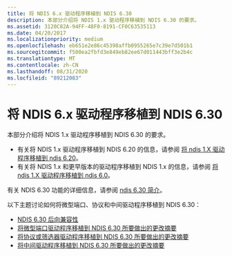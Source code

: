 ```yaml
---
title: 将 NDIS 6.x 驱动程序移植到 NDIS 6.30
description: 本部分介绍将 NDIS 1.x 驱动程序移植到 NDIS 6.30 的要求。
ms.assetid: 3120C82A-94FF-48F0-8191-CF0C63535113
ms.date: 04/20/2017
ms.localizationpriority: medium
ms.openlocfilehash: eb651e2e86c45398affb0955265e7c39e7d501b1
ms.sourcegitcommit: f500ea2fbfd3e849eb82ee67d011443bff3e2b4c
ms.translationtype: MT
ms.contentlocale: zh-CN
ms.lasthandoff: 08/31/2020
ms.locfileid: "89212083"
---
```

# <a name="porting-ndis-6x-drivers-to-ndis-630"></a>将 NDIS 6.x 驱动程序移植到 NDIS 6.30


本部分介绍将 NDIS 1.x 驱动程序移植到 NDIS 6.30 的要求。

-   有关将 NDIS 1.x 驱动程序移植到 NDIS 6.20 的信息，请参阅 [将 ndis 1.X 驱动程序移植到 ndis 6.20](porting-ndis-6-x-drivers-to-ndis-6-20.md)。
-   有关将 NDIS 1.x 和更早版本的驱动程序移植到 NDIS 1.x 的信息，请参阅 [将 ndis 1.X 驱动程序移植到 ndis 6.0](/previous-versions/windows/hardware/network/porting-ndis-5-x-drivers-to-ndis-6-0)。

有关 NDIS 6.30 功能的详细信息，请参阅 [ndis 6.30 简介](introduction-to-ndis-6-30.md)。

以下主题讨论如何将微型端口、协议和中间驱动程序移植到 NDIS 6.30：

-   [NDIS 6.30 后向兼容性](ndis-6-30-backward-compatibility.md)
-   [将微型端口驱动程序移植到 NDIS 6.30 所要做出的更改摘要](summary-of-changes-required-to-port-a-miniport-driver-to-ndis-6-30.md)
-   [将协议或筛选器驱动程序移植到 NDIS 6.30 所要做出的更改摘要](summary-of-changes-required-to-port-a-protocol-or-filter-driver-to-ndis-6-30.md)
-   [将中间驱动程序移植到 NDIS 6.30 所要做出的更改摘要](summary-of-changes-required-to-port-an-intermediate-driver-to-ndis-6-30.md)

 

